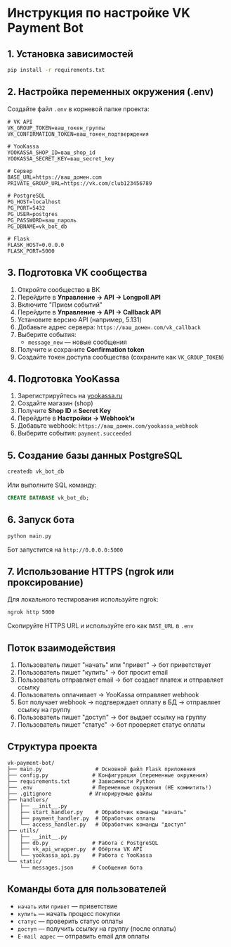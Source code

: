 # Инструкция по настройке VK Payment Bot

## 1. Установка зависимостей

```bash
pip install -r requirements.txt
```

## 2. Настройка переменных окружения (.env)

Создайте файл `.env` в корневой папке проекта:

```env
# VK API
VK_GROUP_TOKEN=ваш_токен_группы
VK_CONFIRMATION_TOKEN=ваш_токен_подтверждения

# YooKassa
YOOKASSA_SHOP_ID=ваш_shop_id
YOOKASSA_SECRET_KEY=ваш_secret_key

# Сервер
BASE_URL=https://ваш_домен.com
PRIVATE_GROUP_URL=https://vk.com/club123456789

# PostgreSQL
PG_HOST=localhost
PG_PORT=5432
PG_USER=postgres
PG_PASSWORD=ваш_пароль
PG_DBNAME=vk_bot_db

# Flask
FLASK_HOST=0.0.0.0
FLASK_PORT=5000
```

## 3. Подготовка VK сообщества

1. Откройте сообщество в ВК
2. Перейдите в **Управление → API → Longpoll API**
3. Включите "Прием событий"
4. Перейдите в **Управление → API → Callback API**
5. Установите версию API (например, 5.131)
6. Добавьте адрес сервера: `https://ваш_домен.com/vk_callback`
7. Выберите события:
   - `message_new` — новые сообщения
8. Получите и сохраните **Confirmation token**
9. Создайте токен доступа сообщества (сохраните как `VK_GROUP_TOKEN`)

## 4. Подготовка YooKassa

1. Зарегистрируйтесь на [yookassa.ru](https://yookassa.ru)
2. Создайте магазин (shop)
3. Получите **Shop ID** и **Secret Key**
4. Перейдите в **Настройки → Webhook'и**
5. Добавьте webhook: `https://ваш_домен.com/yookassa_webhook`
6. Выберите события: `payment.succeeded`

## 5. Создание базы данных PostgreSQL

```bash
createdb vk_bot_db
```

Или выполните SQL команду:
```sql
CREATE DATABASE vk_bot_db;
```

## 6. Запуск бота

```bash
python main.py
```

Бот запустится на `http://0.0.0.0:5000`

## 7. Использование HTTPS (ngrok или проксирование)

Для локального тестирования используйте ngrok:

```bash
ngrok http 5000
```

Скопируйте HTTPS URL и используйте его как `BASE_URL` в `.env`

## Поток взаимодействия

1. Пользователь пишет "начать" или "привет" → бот приветствует
2. Пользователь пишет "купить" → бот просит email
3. Пользователь отправляет email → бот создает платеж и отправляет ссылку
4. Пользователь оплачивает → YooKassa отправляет webhook
5. Бот получает webhook → подтверждает оплату в БД → отправляет ссылку на группу
6. Пользователь пишет "доступ" → бот выдает ссылку на группу
7. Пользователь пишет "статус" → бот проверяет статус оплаты

## Структура проекта

```
vk-payment-bot/
├── main.py                 # Основной файл Flask приложения
├── config.py              # Конфигурация (переменные окружения)
├── requirements.txt       # Зависимости Python
├── .env                   # Переменные окружения (НЕ коммитить!)
├── .gitignore            # Игнорируемые файлы
├── handlers/
│   ├── __init__.py
│   ├── start_handler.py    # Обработчик команды "начать"
│   ├── payment_handler.py  # Обработчик оплаты
│   └── access_handler.py   # Обработчик команды "доступ"
├── utils/
│   ├── __init__.py
│   ├── db.py              # Работа с PostgreSQL
│   ├── vk_api_wrapper.py  # Обёртка VK API
│   └── yookassa_api.py    # Работа с YooKassa
└── static/
    └── messages.json      # Сообщения бота
```

## Команды бота для пользователей

- `начать` или `привет` — приветствие
- `купить` — начать процесс покупки
- `статус` — проверить статус оплаты
- `доступ` — получить ссылку на группу (после оплаты)
- `E-mail адрес` — отправить email для оплаты
